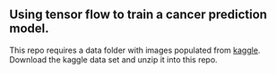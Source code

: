 ## Using tensor flow to train a cancer prediction model.

This repo requires a data folder with images populated from [kaggle](https://www.kaggle.com/fanconic/skin-cancer-malignant-vs-benign/data). Download the kaggle data set and unzip it into this repo.

